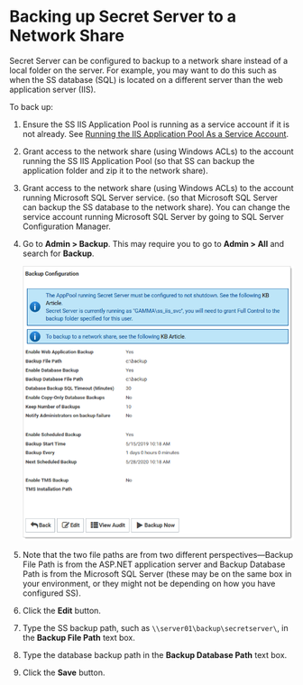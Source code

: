 [title]: # (Backing up Secret Server to a Network Share)
[tags]: # (Backup Settings,network share)
[priority]: # (1000)

# Backing up Secret Server to a Network Share

Secret Server can be configured to backup to a network share instead of a local folder on the server. For example, you may want to do this such as when the SS database (SQL) is located on a different server than the web application server (IIS).

To back up:

1. Ensure the SS IIS Application Pool is running as a service account if it is not already. See
    [Running the IIS Application Pool As a Service Account](../../secret-server-setup/installation/running-ss-iis-app-pool-service-account/index.md).

1. Grant access to the network share (using Windows ACLs) to the account running the SS IIS Application Pool (so that SS can backup the application folder and zip it to the network share).

1. Grant access to the network share (using Windows ACLs) to the account running Microsoft SQL Server service. (so that Microsoft SQL Server can backup the SS database to the network share).
   You can change the service account running Microsoft SQL Server by going to SQL Server Configuration Manager.

1. Go to **Admin \> Backup**. This may require you to go to **Admin \> All** and search for **Backup**.

   ![image-20200527153741336](images/image-20200527153741336.png)

1. Note that the two file paths are from two different perspectives—Backup File Path is from the ASP.NET application server and Backup Database Path is from the Microsoft SQL Server (these may be on the same box in your environment, or they might not be depending on how you have configured SS).

1. Click the **Edit** button.

1. Type the SS backup path, such as `\\server01\backup\secretserver\`, in the **Backup File Path** text box.

1. Type the database backup path in the **Backup Database Path** text box.

1. Click the **Save** button.


